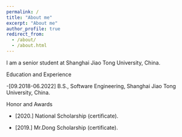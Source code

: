```yaml
---
permalink: /
title: "About me"
excerpt: "About me"
author_profile: true
redirect_from: 
  - /about/
  - /about.html
---
```

I am a senior student at Shanghai Jiao Tong University, China.

Education and Experience

-[09.2018-06.2022] B.S., Software Engineering, Shanghai Jiao Tong University, China.

Honor and Awards

- [2020.] National Scholarship (certificate).

- [2019.] Mr.Dong Scholarship (certificate).


<script type="text/javascript" id="clustrmaps" src="//cdn.clustrmaps.com/map_v2.js?d=xr9minmU_3UiAWyACZVtcQaM-nNh_GIOK4eE9pFCvi0&cl=ffffff&w=a"></script>